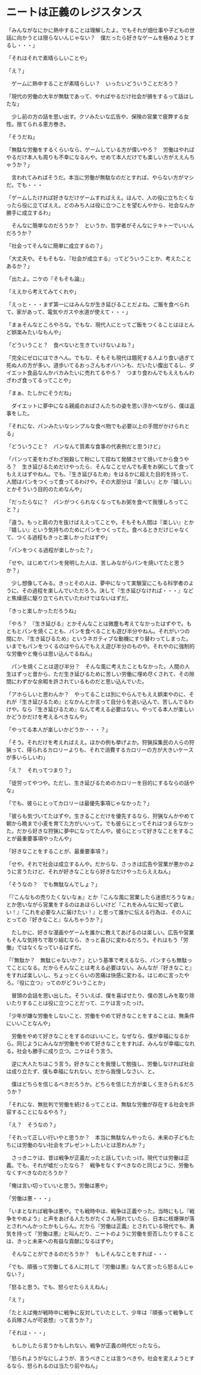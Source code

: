 # ニートは正義のレジスタンス

「みんながなにかに熱中することは理解したよ。でもそれが畑仕事や子どもの世話に向かうとは限らないんじゃない？　僕だったら好きなゲームを極めようとするし・・・」

「それはそれで素晴らしいことや」

「え？」

　ゲームに熱中することが素晴らしい？　いったいどういうことだろう？

「現代の労働の大半が無駄であって、やればやるだけ社会が損をするって話はしたな」

　少し前の方の話を思い出す。クソみたいな広告や、保険の営業で疲弊する女性。捨てられる恵方巻き。

「そうだね」

「無駄な労働をするくらいなら、ゲームしている方が偉いやろ？　労働はやればやるだけ本人も周りも不幸になるんや。せめて本人だけでも楽しい方がええんちゃうか？」

　言われてみればそうだ。本当に労働が無駄なのだとすれば、やらない方がマシだ。でも・・・

「ゲームしたければ好きなだけゲームすればええ。ほんで、人の役に立ちたくなったら役に立てばええ。どのみち人は役に立つことを望むんやから、社会なんか勝手に成立するわ」

　そんなに簡単なのだろうか？　というか、哲学者がそんなにテキトーでいいんだろうか？

「社会ってそんなに簡単に成立するの？」

「大丈夫や。そもそもな、『社会が成立する』ってどういうことか、考えたことあるか？」

「出たよ。ニケの『そもそも論』」

「ええから考えてみてくれや」

「えっと・・・まず第一にはみんなが生き延びることだよね。ご飯を食べられて、家があって、電気やガスや水道が使えて・・・」

「まぁそんなところやろな。でもな、現代人にとってご飯をつくることはほとんど娯楽みたいなもんや」

「どういうこと？　食べないと生きていけないよね？」

「完全にゼロにはできへん。でもな、そもそも現代は餓死する人より食い過ぎて死ぬ人の方が多い。道歩いてるおっさんもオバハンも、だいたい腹出てるし、ダイエット食品なんかバカみたいに売れてるやろ？　つまり食わんでもええもんわざわざ食ってるってことや」

「まぁ、たしかにそうだね」

　ダイエットに夢中になる親戚のおばさんたちの姿を思い浮かべながら、僕は返事をした。

「それにな、パンみたいなシンプルな食べ物でも必要以上の手間がかけられとる」

「どういうこと？　パンなんて質素な食事の代表例だと思うけど」

「パンって麦をわざわざ脱穀して粉にして捏ねて発酵させて焼いてから食うやろ？　生き延びるためだけやったら、そんなことせんでも麦をお粥にして食ってもええはずやねん。でも、『生き延びるため』をはるかに超えた目的を持って、人間はパンをつくって食ってるわけや。その大部分は『楽しい』とか『嬉しい』とかそういう目的のためなんや」

「だったらなに？　パンがつくられなくなってもお粥を食べて我慢しろってこと？」

「違う。もっと肩の力を抜けばええってことや。そもそも人間は『楽しい』とか『嬉しい』という気持ちのためにパンをつくってた。食べるときだけじゃなくて、つくる過程もきっと楽しかったはずや」

「パンをつくる過程が楽しかった？」

「せや。はじめてパンを発明した人は、苦しみながらパンを焼いてたと思うか？」

　少し想像してみる。きっとその人は、夢中になって実験室にこもる科学者のように、その過程を楽しんでいただろう。決して『生き延びなければ・・・』などと焦燥感に駆り立てられていたわけではないはずだ。

「きっと楽しかっただろうね」

「やろ？　『生き延びる』とかそんなことは微塵も考えてなかったはずやで。もともとパンを焼くことも、パンを食べることも遊び半分やねん。それがいつの間にか、『生き延びるため』というネガティブな動機にすり替わってしまった。いまでもパンをつくるのはやらんでもええ遊び半分のものや。それやのに強制的な労働やと俺らは思い込んでるねん」

　パンを焼くことは遊び半分？　そんな風に考えたこともなかった。人間の人生はずっと昔から、ただ生き延びるために苦しい労働に埋め尽くされて、その隙間にわずかな余暇を許されているものだと思い込んでいた。

「アホらしいと思わんか？　やってることは別にやらんでもええ娯楽やのに、それが『生き延びるため』となかんとか言って自分らを追い込んで、苦しんでるわけや。なら『生き延びるため』なんて考える必要はない。やってる本人が楽しいかどうかだけを考えるべきなんや」

「やってる本人が楽しいかどうか・・・？」

「そう。それだけを考えればええ。ほかの例も挙げよか。狩猟採集民の人らの狩猟って、得られるカロリーよりも、それで消費するカロリーの方が大きいケースが多いらしいわ」

「え？　それってつまり？」

「徒労ってやつや。ただし、生き延びるためのカロリーを目的にするならの話やな」

「でも、彼らにとってカロリーは最優先事項じゃなかった？」

「彼らも気づいてたはずや。生きることだけを優先するなら、狩猟なんかやめて朝から晩まで小麦を育てた方がいいって。でも彼らにとってそれはつまらなかった。だから好きな狩猟に夢中になってたんや。彼らにとって好きなことをすることが最重要事項やったんや」

「好きなことをすることが、最重要事項？」

「せや。それで社会は成立するんや。だからな、さっきは広告や営業が悪かのように言うたけど、それが好きなことなら好きなだけやったらええねん」

「そうなの？　でも無駄なんでしょ？」

「『こんなもの売りたくないなぁ』とか『こんな風に営業したら迷惑だろうなぁ』とか思いながら営業をするのはあほらしいけど『これをみんなに知って欲しい！』『これを必要な人に届けたい！』と思って誰かに伝える行為は、その人にとっての『好きなこと』なんちゃうか？」

　たしかに、好きな漫画やゲームを誰かに教えてあげるのは楽しい。広告や営業もそんな気持ちで取り組むなら、きっと喜びに変わるだろう。それはもう「労働」ではなくなっているはずだ。

「『無駄か？　無駄じゃないか？』という基準で考えるなら、パンすらも無駄ってことになる。だからそんなことは考える必要はない。みんなが『好きなこと』をすれば楽しいし、ちょっとくらいの苦痛は快感に変わる。はじめに言ったやろ。『役に立つ』ってのがどういうことか」

　冒頭の会話を思い出した。そういえば、僕を喜ばせたり、僕の苦しみを取り除いたりすることは役に立つことだって、ニケは言ったっけ。

「少年が嫌な労働をしないこと、労働をやめて好きなことをすることは、無条件にいいことなんや」

　労働をやめて好きなことをするのはいいこと。なぜなら、僕が幸福になるから。同じようにみんなが労働をやめて好きなことをすれば、みんなが幸福になれる。社会も勝手に成り立つ。ニケはそう言う。

　逆に大人たちはこう言う。好きなことを我慢して勉強し、労働しなければ社会は成り立たず、僕も幸福になれない。だから我慢しなさい、と。

　僕はどちらを信じるべきだろうか。どちらを信じた方が楽しく生きられるだろうか？

「それにな、無批判で労働を続けるってことは、無駄な労働が存在する社会を許容することになるやろ？」

「え？　そうなの？」

「それって正しい行いやと思うか？　本当に無駄なんやったら、未来の子どもたちには労働のない社会をプレゼントしたいとは思わんか？」

　さっきニケは、昔は戦争が正義だったと話していたっけ。現代では労働は正義。でも、それが嘘だったなら？　戦争をなくすべきなのと同じように、労働もなくすべきなのだろうか？

「俺は言い切っていいと思う。労働は悪や」

「労働は悪・・・」

「いまとなれば戦争は悪や。でも戦時中は、戦争は正義やった。当時にもし『戦争をやめよう』と声をあげる人たちがたくさん現れていたら、日本に核爆弾が落とされへんかったかもしらん。だから『労働は正義』とされている現代でも、勇気を持って『労働は悪』と叫んだり、ニートのように労働を拒否したりすることは、きっと未来への有益な貢献になるはずや」

　そんなことができるのだろうか？　もしそんなことをすれば・・・

「でも、頑張って労働してる人に対して『労働は悪』なんて言ったら怒るんじゃない？」

「怒ると思う。でも、怒らせたらええねん」

「え？」

「たとえば俺が戦時中に戦争に反対していたとして、少年は『頑張って戦争してる兵隊さんが可哀想』って言うか？」

「それは・・・」

　もしかしたら言うかもしれない。戦争が正義の時代だったなら。

「怒られようがなにしようが、言うべきことは言うべきや。社会を変えようとするなら、怒られるのは当たり前やねん」